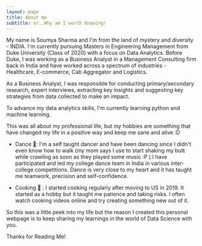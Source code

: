 ```yaml
---
layout: page
title: About me
subtitle: or..Why am I worth Knowing!
---
```


My name is Soumya Sharma and I'm from the land of mystery and diversity - INDIA. I'm currently pursuing Masters in Engineering Management from Duke University (Class of 2020) with a focus on Data Analytics. Before Duke, I was working as a Business Analyst in a Management Consulting firm back in India and have worked across a spectrum of industries - Healthcare, E-commerce, Cab Aggregator and Logistics.  

As a Business Analyst, I was responsible for conducting primary/secondary research, expert interviews, extracting key insights and suggesting key strategies from data collected to make an impact.  

To advance my data analytics skills, I'm currently learning python and machine learning. 

This was all about my professional life, but my hobbies are something that have changed my life in a positive way and keep me sane and alive :D 

* Dance 💃: I'm a self taught dancer and have been dancing since I didn't even know how to walk (my mom says I use to start shaking my butt while crawling as soon as they played some music :P ).I have participated and led my college dance team in India in various inter-college competitions. Dance is very close to my heart and it has taught me teamwork, precision and self-confidence. 

* Cooking 🥘 : I started cooking regularly after moving to US in 2019. It started as a hobby but it taught me patience and taking risks. I often watch cooking videos online and try creating something new out of it.

So this was a little peek into my life but the reason I created this personal webpage is to keep sharing my learnings in the world of Data Science with you. 

Thanks for Reading Me!
